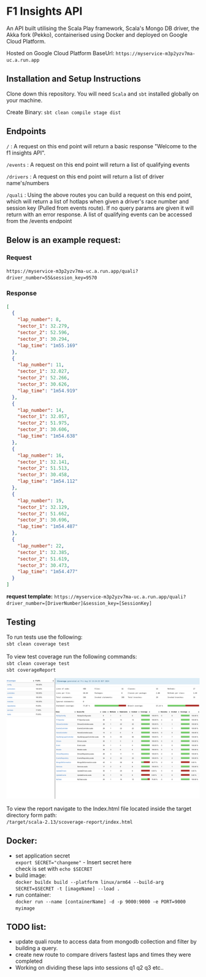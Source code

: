 # F1 Insights API 

An API built utilising the Scala Play framework, Scala's Mongo DB driver, the Akka fork (Pekko), containerised using Docker and deployed on Google Cloud Platform. 

Hosted on Google Cloud Platform BaseUrl: ```https://myservice-m3p2yzv7ma-uc.a.run.app```

## Installation and Setup Instructions

Clone down this repository. You will need `Scala` and `sbt` installed globally on your machine.  

Create Binary: ```sbt clean compile stage dist``` 

## Endpoints

```/``` : A request on this end point will return a basic response "Welcome to the f1 insights API". <br>

```/events``` : A request on this end point will return a list of qualifying events <br>

```/drivers``` : A request on this end point will return a list of driver name's/numbers <br>

```/quali``` : Using the above routes you can build a request on this end point, which will return a list of hotlaps 
when given a driver's race number and session key (Pulled from events route). 
If no query params are given it will return with an error response. A list of qualifying events can be accessed from 
the /events endpoint <br>

## Below is an example request: 
### Request 
`https://myservice-m3p2yzv7ma-uc.a.run.app/quali?driver_number=55&session_key=9570`

### Response

```JSON
[
  {
    "lap_number": 8,
    "sector_1": 32.279,
    "sector_2": 52.596,
    "sector_3": 30.294,
    "lap_time": "1m55.169"
  },
  {
    "lap_number": 11,
    "sector_1": 32.027,
    "sector_2": 52.266,
    "sector_3": 30.626,
    "lap_time": "1m54.919"
  },
  {
    "lap_number": 14,
    "sector_1": 32.057,
    "sector_2": 51.975,
    "sector_3": 30.606,
    "lap_time": "1m54.638"
  },
  {
    "lap_number": 16,
    "sector_1": 32.141,
    "sector_2": 51.513,
    "sector_3": 30.458,
    "lap_time": "1m54.112"
  },
  {
    "lap_number": 19,
    "sector_1": 32.129,
    "sector_2": 51.662,
    "sector_3": 30.696,
    "lap_time": "1m54.487"
  },
  {
    "lap_number": 22,
    "sector_1": 32.385,
    "sector_2": 51.619,
    "sector_3": 30.473,
    "lap_time": "1m54.477"
  }
]
```
**request template:** `https://myservice-m3p2yzv7ma-uc.a.run.app/quali?driver_number=[DriverNumber]&session_key=[SessionKey]`

## Testing 
To run tests use the following:  <br/> `sbt clean coverage test` <br/>
<br/> To view test coverage run the following commands: 
<br/> `sbt clean coverage test` 
<br/> `sbt coverageReport` <br/>


<img width="1078" alt="TestCoverage" src="./public/images/coverage.png">

To view the report navigate to the Index.html file located inside the target directory form path: 
<br/> `/target/scala-2.13/scoverage-report/index.html`

## Docker: 
- set application secret <br>
  ```export SECRET="changeme"``` - Insert secret here <br> check is set with ```echo $SECRET```
- build image: <br>
```docker buildx build --platform linux/arm64 --build-arg SECRET=$SECRET -t [imageName] --load .```
- run container: <br>
```docker run --name [containerName] -d -p 9000:9000 -e PORT=9000 myimage```


## TODO list:
- update quali route to access data from mongodb collection and filter by building a query. 
- create new route to compare drivers fastest laps and times they were completed
- Working on dividing these laps into sessions q1 q2 q3 etc.. 
